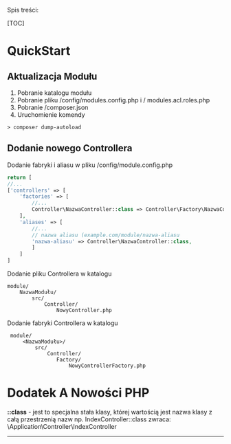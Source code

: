 Spis treści:

[TOC]

QuickStart
==========

Aktualizacja Modułu
-------------------
 1. Pobranie katalogu modułu
 2. Pobranie pliku /config/modules.config.php i / modules.acl.roles.php
 3. Pobranie /composer.json
 4. Uruchomienie komendy

```
> composer dump-autoload
```

Dodanie nowego Controllera
--------------------------

Dodanie fabryki i aliasu w pliku <M>/config/module.config.php

```php
return [
//...
['controllers' => [
	'factories' => [
		//...
		Controller\NazwaController::class => Controller\Factory\NazwaControllerFactory::class,
	],
	'aliases' => [
		//...
		// nazwa aliasu (example.com/module/nazwa-aliasu
		'nazwa-aliasu' => Controller\NazwaController::class,
		]
	]
]
```

  

Dodanie pliku Controllera w katalogu

	module/
		NazwaModułu/
			src/
				Controller/
					NowyController.php	
					
				

Dodanie fabryki Controllera w katalogu

	 module/
		 <NazwaModułu>/
			 src/			 
				 Controller/
					Factory/
						NowyControllerFactory.php	
					



Dodatek A Nowości PHP
=====================

**::class** - jest to specjalna stała klasy, której wartością jest nazwa klasy z całą przestrzenią nazw np. IndexController::class zwraca: \Application\Controller\IndexController


----



